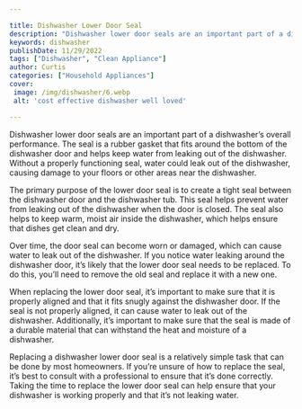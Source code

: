 ```yaml
---

title: Dishwasher Lower Door Seal
description: "Dishwasher lower door seals are an important part of a dishwasher’s overall performance. The seal is a rubber gasket that fits aro...keep reading to learn"
keywords: dishwasher
publishDate: 11/29/2022
tags: ["Dishwasher", "Clean Appliance"]
author: Curtis
categories: ["Household Appliances"]
cover: 
 image: /img/dishwasher/6.webp
 alt: 'cost effective dishwasher well loved'

---
```


Dishwasher lower door seals are an important part of a dishwasher’s overall performance. The seal is a rubber gasket that fits around the bottom of the dishwasher door and helps keep water from leaking out of the dishwasher. Without a properly functioning seal, water could leak out of the dishwasher, causing damage to your floors or other areas near the dishwasher.

The primary purpose of the lower door seal is to create a tight seal between the dishwasher door and the dishwasher tub. This seal helps prevent water from leaking out of the dishwasher when the door is closed. The seal also helps to keep warm, moist air inside the dishwasher, which helps ensure that dishes get clean and dry.

Over time, the door seal can become worn or damaged, which can cause water to leak out of the dishwasher. If you notice water leaking around the dishwasher door, it’s likely that the lower door seal needs to be replaced. To do this, you’ll need to remove the old seal and replace it with a new one.

When replacing the lower door seal, it’s important to make sure that it is properly aligned and that it fits snugly against the dishwasher door. If the seal is not properly aligned, it can cause water to leak out of the dishwasher. Additionally, it’s important to make sure that the seal is made of a durable material that can withstand the heat and moisture of a dishwasher.

Replacing a dishwasher lower door seal is a relatively simple task that can be done by most homeowners. If you’re unsure of how to replace the seal, it’s best to consult with a professional to ensure that it’s done correctly. Taking the time to replace the lower door seal can help ensure that your dishwasher is working properly and that it’s not leaking water.
